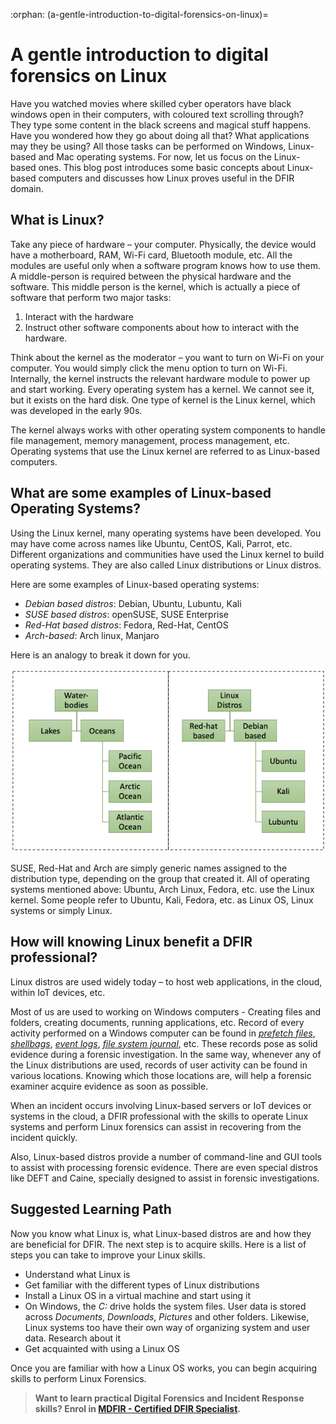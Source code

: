 :orphan:
(a-gentle-introduction-to-digital-forensics-on-linux)=

# A gentle introduction to digital forensics on Linux

Have you watched movies where skilled cyber operators have black windows open in their computers, with coloured text scrolling through? They type some content in the black screens and magical stuff happens. Have you wondered how they go about doing all that? What applications may they be using? All those tasks can be performed on Windows, Linux-based and Mac operating systems. For now, let us focus on the Linux-based ones. This blog post introduces some basic concepts about Linux-based computers and discusses how Linux proves useful in the DFIR domain.

## What is Linux?

Take any piece of hardware – your computer. Physically, the device would have a motherboard, RAM, Wi-Fi card, Bluetooth module, etc. All the modules are useful only when a software program knows how to use them. A middle-person is required between the physical hardware and the software. This middle person is the kernel, which is actually a piece of software that perform two major tasks:

1. Interact with the hardware
2. Instruct other software components about how to interact with the hardware.

Think about the kernel as the moderator – you want to turn on Wi-Fi on your computer. You would simply click the menu option to turn on Wi-Fi. Internally, the kernel instructs the relevant hardware module to power up and start working. Every operating system has a kernel. We cannot see it, but it exists on the hard disk. One type of kernel is the Linux kernel, which was developed in the early 90s.

The kernel always works with other operating system components to handle file management, memory management, process management, etc. Operating systems that use the Linux kernel are referred to as Linux-based computers.

## What are some examples of Linux-based Operating Systems?

Using the Linux kernel, many operating systems have been developed. You may have come across names like Ubuntu, CentOS, Kali, Parrot, etc. Different organizations and communities have used the Linux kernel to build operating systems. They are also called Linux distributions or Linux distros.

Here are some examples of Linux-based operating systems:

- _Debian based distros_: Debian, Ubuntu, Lubuntu, Kali
- _SUSE based distros_: openSUSE, SUSE Enterprise
- _Red-Hat based distros_: Fedora, Red-Hat, CentOS
- _Arch-based_: Arch linux, Manjaro

Here is an analogy to break it down for you.

![linux difr](images/linux-dfir.png)

SUSE, Red-Hat and Arch are simply generic names assigned to the distribution type, depending on the group that created it. All of operating systems mentioned above: Ubuntu, Arch Linux, Fedora, etc. use the Linux kernel. Some people refer to Ubuntu, Kali, Fedora, etc. as Linux OS, Linux systems or simply Linux.

## How will knowing Linux benefit a DFIR professional?

Linux distros are used widely today – to host web applications, in the cloud, within IoT devices, etc.

Most of us are used to working on Windows computers - Creating files and folders, creating documents, running applications, etc. Record of every activity performed on a Windows computer can be found in _[prefetch files](windows-prefetch-files-may-be-the-answer-to-your-investigation)_, _[shellbags](windows-shellbags-in-digital-forensics)_, _[event logs](windows-event-logs-in-digital-forensics)_, _[file system journal](windows-file-system-journal-in-digital-forensics)_, etc. These records pose as solid evidence during a forensic investigation. In the same way, whenever any of the Linux distributions are used, records of user activity can be found in various locations. Knowing which those locations are, will help a forensic examiner acquire evidence as soon as possible.

When an incident occurs involving Linux-based servers or IoT devices or systems in the cloud, a DFIR professional with the skills to operate Linux systems and perform Linux forensics can assist in recovering from the incident quickly.

Also, Linux-based distros provide a number of command-line and GUI tools to assist with processing forensic evidence. There are even special distros like DEFT and Caine, specially designed to assist in forensic investigations.

## Suggested Learning Path

Now you know what Linux is, what Linux-based distros are and how they are beneficial for DFIR. The next step is to acquire skills. Here is a list of steps you can take to improve your Linux skills.

- Understand what Linux is
- Get familiar with the different types of Linux distributions
- Install a Linux OS in a virtual machine and start using it
- On Windows, the _C:_ drive holds the system files. User data is stored across _Documents_, _Downloads_, _Pictures_ and other folders. Likewise, Linux systems too have their own way of organizing system and user data. Research about it
- Get acquainted with using a Linux OS

Once you are familiar with how a Linux OS works, you can begin acquiring skills to perform Linux Forensics.

> **Want to learn practical Digital Forensics and Incident Response skills? Enrol in [MDFIR - Certified DFIR Specialist](https://www.mosse-institute.com/certifications/mdfir-certified-dfir-specialist.html).**
